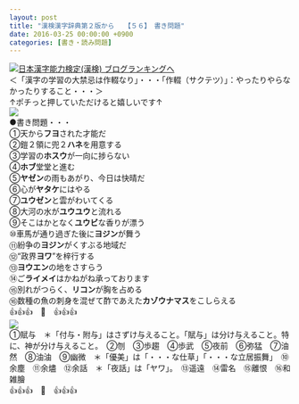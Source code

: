 ```yaml
---
layout: post
title: "漢検漢字辞典第２版から　　【５６】　書き問題"
date: 2016-03-25 00:00:00 +0900
categories: [書き・読み問題]
---
```


[![](/syuusyuu9701/assets/images/漢検漢字辞典第２版から-【５６】-書き問題-br_c_3028_1.gif)](http://blog.with2.net/link.php?1659096:3028 "日本漢字能力検定(漢検) ブログランキングへ")[日本漢字能力検定(漢検) ブログランキングへ](http://blog.with2.net/link.php?1659096:3028)  
＜「漢字の学習の大禁忌は作輟なり」・・・「作輟（サクテツ）」：やったりやらなかったりすること・・・＞  
↑ポチっと押していただけると嬉しいです↑  
![](/syuusyuu9701/assets/images/漢検漢字辞典第２版から-【５６】-書き問題-09763333deeb9c4548f667630d48e09c.png)  
●書き問題・・・  
①天から**フヨ**された才能だ　　　　　  
②鎧２領に兜２**ハネ**を用意する  
③学習の**ホスウ**が一向に捗らない  
④**ホブ**堂堂と進む　　  
⑤**ヤゼン**の雨もあがり、今日は快晴だ　  
⑥心が**ヤタケ**にはやる　　  
⑦**ユウゼン**と雲がわいてくる　  
⑧大河の水が**ユウユウ**と流れる  
⑨そこはかとなく**ユウビ**な香りが漂う　  
⑩車馬が通り過ぎた後に**ヨジン**が舞う  
⑪紛争の**ヨジン**がくすぶる地域だ　  
⑫“政界**ヨワ**”を梓行する　　　　　  
⑬**ヨウエン**の地をさすらう　　  
⑭ご**ライメイ**はかねがね承っております  
⑮別れがつらく、**リコン**が胸を占める　  
⑯数種の魚の刺身を混ぜて酢であえた**カゾウナマス**をこしらえる　  
👍👍👍　🐒　👍👍👍  
![](/syuusyuu9701/assets/images/漢検漢字辞典第２版から-【５６】-書き問題-f4c533310514ead6f958c6d0b5c61650.png)  
①賦与　＊「付与・附与」はさずけ与えること。「賦与」は分け与えること。特に、神が分け与えること。　②刎　③歩趨　④歩武　⑤夜前　⑥弥猛　⑦油然　⑧油油　⑨幽微　＊「優美」は「・・・な仕草」「・・・な立居振舞」　⑩余塵　⑪余燼　⑫余話　＊「夜話」は「ヤワ」。　⑬遥遠　⑭雷名　⑮離恨　⑯和雑膾  
👍👍👍　🐒　👍👍👍  
  